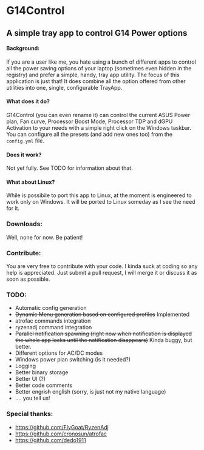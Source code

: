 # G14Control
## A simple tray app to control G14 Power options

#### Background:
If you are a user like me, you hate using a bunch of different apps to control all the power saving options of your laptop (sometimes even hidden in the registry) and prefer a simple, handy, tray app utility. The focus of this application is just that!
It does combine all the option offered from other utilities into one, single, configurable TrayApp.

#### What does it do?
G14Control (you can even rename it) can control the current ASUS Power plan, Fan curve, Processor Boost Mode, Processor TDP and dGPU Activation to your needs with a simple right click on the Windows taskbar. You can configure all the presets (and add new ones too) from the `config.yml` file.

#### Does it work?
Not yet fully. See TODO for information about that.

#### What about Linux?
While is possibile to port this app to Linux, at the moment is engineered to work only on Windows. It will be ported to Linux someday as I see the need for it.


### Downloads:
Well, none for now. Be patient!

### Contribute:
You are very free to contribute with your code. I kinda suck at coding so any help is appreciated. Just submit a pull request, I will merge it or discuss it as soon as possible.

### TODO:
- Automatic config generation
- ~~Dynamic Menu generation based on configured profiles~~ Implemented
- atrofac commands integration
- ryzenadj command integration
- ~~Parallel notification spawning (right now when notification is displayed the whole app locks until the notification disappears)~~ Kinda buggy, but better.
- Different options for AC/DC modes
- Windows power plan switching (is it needed?)
- Logging
- Better binary storage
- Better UI (?)
- Better code comments
- Better ~~engrish~~ english (sorry, is just not my native language)
- .... you tell us!

### Special thanks:
- https://github.com/FlyGoat/RyzenAdj
- https://github.com/cronosun/atrofac
- https://github.com/dedo1911